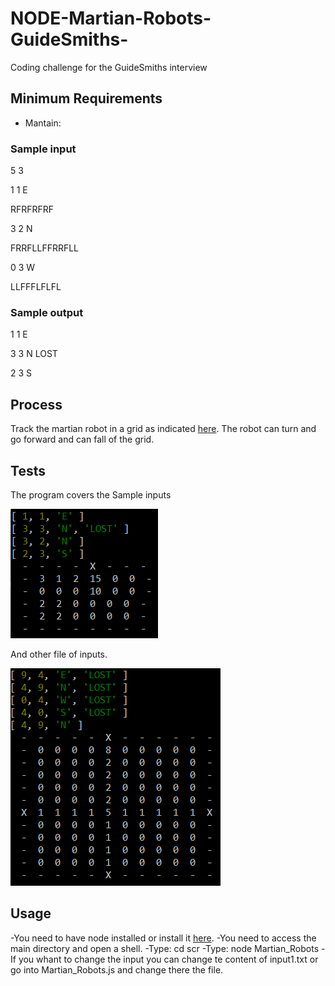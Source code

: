 # NODE-Martian-Robots-GuideSmiths-
Coding challenge for the GuideSmiths interview

## Minimum Requirements
- Mantain:
### Sample input
5 3

1 1 E

RFRFRFRF

3 2 N

FRRFLLFFRRFLL

0 3 W

LLFFFLFLFL

### Sample output
1 1 E

3 3 N LOST

2 3 S

## Process
Track the martian robot in a grid as indicated [here](https://github.com/javiman555/NODE-Martian-Robots-GuideSmiths-/blob/main/resources/NODE%20-%20Martian%20Robots%20%5Bcode-challenge%5D.pdf).
The robot can turn and go forward and can fall of the grid.

## Tests

The program covers the Sample inputs

![Test1](https://github.com/javiman555/NODE-Martian-Robots-GuideSmiths-/blob/main/resources/test_input1.PNG)

And other file of inputs.

![Test2](https://github.com/javiman555/NODE-Martian-Robots-GuideSmiths-/blob/main/resources/test_input2.PNG)

## Usage
-You need to have node installed or install it [here](https://nodejs.org/en/).
-You need to access the main directory and open a shell.
-Type: cd scr
-Type: node Martian_Robots
-If you whant to change the input you can change te content of input1.txt or go into Martian_Robots.js and change there the file.
